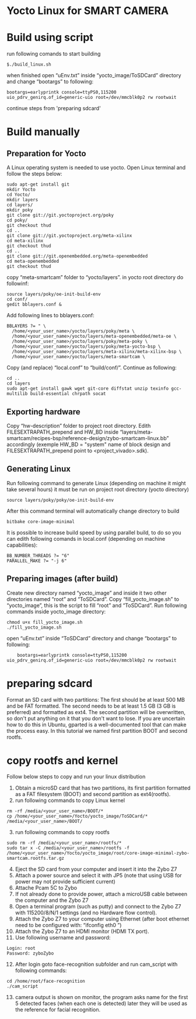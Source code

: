 

# Yocto Linux for SMART CAMERA

# Build using script

run following comands to start building

```
$./build_linux.sh
```
when finished open “uEnv.txt” inside “yocto_image/ToSDCard” directory and change “bootargs” to following:

```
bootargs=earlyprintk console=ttyPS0,115200 uio_pdrv_genirq.of_id=generic-uio root=/dev/mmcblk0p2 rw rootwait
```
continue steps from 'preparing sdcard'
# Build manually 

## Preparation for Yocto
A Linux operating system is needed to use yocto. 
Open Linux terminal and follow the steps below:

```
sudo apt-get install git
mkdir Yocto
cd Yocto/
mkdir layers
cd layers/
mkdir poky
git clone git://git.yoctoproject.org/poky
cd poky/
git checkout thud
cd ..
git clone git://git.yoctoproject.org/meta-xilinx
cd meta-xilinx
git checkout thud
cd ..
git clone git://git.openembedded.org/meta-openembedded
cd meta-openembedded
git checkout thud
```
copy “meta-smartcam” folder to “yocto/layers”.
in yocto root directory do followinf:

```
source layers/poky/oe-init-build-env
cd conf/
gedit bblayers.conf &
```

Add following lines to bblayers.conf:
```
BBLAYERS ?= " \
  /home/<your_user_name>/yocto/layers/poky/meta \
  /home/<your_user_name>/yocto/layers/meta-openembedded/meta-oe \
  /home/<your_user_name>/yocto/layers/poky/meta-poky \
  /home/<your_user_name>/yocto/layers/poky/meta-yocto-bsp \
  /home/<your_user_name>/yocto/layers/meta-xilinx/meta-xilinx-bsp \
  /home/<your_user_name>/yocto/layers/meta-smartcam \
```

Copy (and replace) “local.conf” to “build/conf/”.
Continue as following:
```
cd ..
cd layers
sudo apt-get install gawk wget git-core diffstat unzip texinfo gcc-multilib build-essential chrpath socat
```

##	Exporting hardware
Copy “hw-description” folder to project root directory.
Edith FILESEXTRAPATH_prepend and HW_BD inside “layers/meta-smartcam/recipes-bsp/reference-design/zybo-smartcam-linux.bb” 
accordingly (exemple HW_BD = "system" name of block design and FILESEXTRAPATH_prepend point to <project_vivado>.sdk).

## Generating Linux
Run following command to generate Linux (depending on machine it might take several hours) it must be run on project root 
directory (yocto directory)
```
source layers/poky/poky/oe-init-build-env
```
After this command terminal will automatically change directory to build
```
bitbake core-image-minimal 
```
It is possible to increase build speed by using parallel build, to do so you can edith following comands in local.conf 
(depending on machine capabilities):

```
BB_NUMBER_THREADS ?= "6"
PARALLEL_MAKE ?= "-j 6"
```

## Preparing images (after build)
Create new directory named “yocto_image” and inside it two other directories named “root” and “ToSDCard”.
Copy “fill_yocto_image.sh” to “yocto_image”, this is the script to fill “root” and “ToSDCard”.
Run following commands inside yocto_image directory:
```
chmod u+x fill_yocto_image.sh
./fill_yocto_image.sh
```
open “uEnv.txt” inside “ToSDCard” directory and change “bootargs” to following:
```
	bootargs=earlyprintk console=ttyPS0,115200 uio_pdrv_genirq.of_id=generic-uio root=/dev/mmcblk0p2 rw rootwait
```
# preparing sdcard
Format an SD card with two partitions: The first should be at least 500 MB and be FAT formatted. The second needs 
to be at least 1.5 GB (3 GB is preferred) and formatted as ext4. The second partition will be overwritten, so don't
put anything on it that you don't want to lose. If you are uncertain how to do this in Ubuntu, gparted is a 
well-documented tool that can make the process easy.
In this tutorial we named first partition BOOT and second rootfs.

# copy rootfs and kernel
Follow below steps to copy and run your linux distribution
1.	Obtain a microSD card that has two partitions, its first partition formatted as a FAT filesystem (BOOT) and second partition as ext4(rootfs).
2.	run following commands to copy Linux kernel

```
rm -rf /media/<your_user_name>/BOOT/*
cp /home/<your_user_name>/Yocto/yocto_image/ToSDCard/*  /media/<your_user_name>/BOOT/
```

3.	run following commands to copy rootfs

```
sudo rm -rf /media/<your_user_name>/rootfs/*
sudo tar x -C /media/<your_user_name>/rootfs -f /home/<your_user_name>/Yocto/yocto_image/root/core-image-minimal-zybo-smartcam.rootfs.tar.gz
```

4.	Eject the SD card from your computer and insert it into the Zybo Z7
5.	Attach a power source and select it with JP5 (note that using USB for power may not provide sufficient current)
6.	Attache Pcam 5C to Zybo
7.	If not already done to provide power, attach a microUSB cable between the computer and the Zybo Z7
8.	Open a terminal program (such as putty) and connect to the Zybo Z7 with 115200/8/N/1 settings (and no Hardware flow control). 
9.	Attach the Zybo Z7 to your computer using Ethernet (after boot ethernet need to be configured with: “ifconfig eth0 <IP-address-if-needed>”)
10.	Attach the Zybo Z7 to an HDMI monitor (HDMI TX port).
11.	Use following username and password:

```
Login: root
Password: zyboZybo
```

12.	After login goto face-recognition subfolder and run cam_script with following commands:

```
cd /home/root/face-recognition
./cam_script
```

13.	camera output is shown on monitor, the program asks name for the first 5 detected faces (when each one is detected) later they will be used as the reference for facial recognition.

